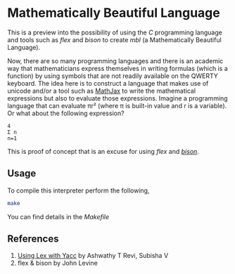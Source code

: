 # Mathematically Beautiful Language

This is a preview into the possibility of using the _C_ programming language and tools such as _flex_ and _bison_ to create _mbl_ (a Mathematically Beautiful Language).

Now, there are so many programming languages and there is an academic way that mathematicians express themselves in writing formulas (which is a function) by using symbols that are not readily available on the QWERTY keyboard. The idea here is to construct a language that makes use of unicode and/or a tool such as [MathJax](https://www.mathjax.org/) to write the mathematical expressions but also to evaluate those expressions. Imagine a programming language that can evaluate πr² (where π is built-in value and r is a variable). Or what about the following expression?
```
4
Σ n
n=1
```

This is proof of concept that is an excuse for using _flex_ and _[bison](https://www.gnu.org/software/bison/manual/)_.
## Usage

To compile this interpreter perform the following,
```bash
make
```

You can find details in the _Makefile_

## References

1. [Using Lex with Yacc](https://silcnitc.github.io/ywl.html) by Ashwathy T Revi, Subisha V
2. flex &amp; bison by John Levine